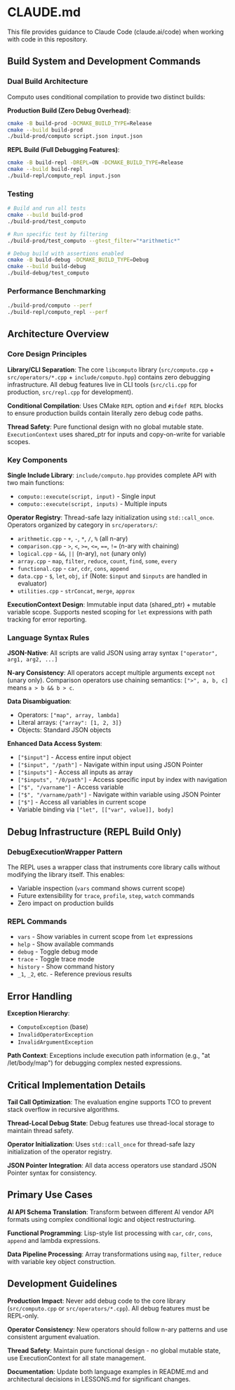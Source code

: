 # CLAUDE.md

This file provides guidance to Claude Code (claude.ai/code) when working with code in this repository.

## Build System and Development Commands

### Dual Build Architecture
Computo uses conditional compilation to provide two distinct builds:

**Production Build (Zero Debug Overhead)**:
```bash
cmake -B build-prod -DCMAKE_BUILD_TYPE=Release
cmake --build build-prod
./build-prod/computo script.json input.json
```

**REPL Build (Full Debugging Features)**:
```bash
cmake -B build-repl -DREPL=ON -DCMAKE_BUILD_TYPE=Release  
cmake --build build-repl
./build-repl/computo_repl input.json
```

### Testing
```bash
# Build and run all tests
cmake --build build-prod
./build-prod/test_computo

# Run specific test by filtering
./build-prod/test_computo --gtest_filter="*arithmetic*"

# Debug build with assertions enabled
cmake -B build-debug -DCMAKE_BUILD_TYPE=Debug
cmake --build build-debug
./build-debug/test_computo
```

### Performance Benchmarking
```bash
./build-prod/computo --perf
./build-repl/computo_repl --perf
```

## Architecture Overview

### Core Design Principles

**Library/CLI Separation**: The core `libcomputo` library (`src/computo.cpp` + `src/operators/*.cpp` + `include/computo.hpp`) contains zero debugging infrastructure. All debug features live in CLI tools (`src/cli.cpp` for production, `src/repl.cpp` for development).

**Conditional Compilation**: Uses CMake `REPL` option and `#ifdef REPL` blocks to ensure production builds contain literally zero debug code paths.

**Thread Safety**: Pure functional design with no global mutable state. `ExecutionContext` uses shared_ptr for inputs and copy-on-write for variable scopes.

### Key Components

**Single Include Library**: `include/computo.hpp` provides complete API with two main functions:
- `computo::execute(script, input)` - Single input
- `computo::execute(script, inputs)` - Multiple inputs

**Operator Registry**: Thread-safe lazy initialization using `std::call_once`. Operators organized by category in `src/operators/`:
- `arithmetic.cpp` - `+`, `-`, `*`, `/`, `%` (all n-ary)
- `comparison.cpp` - `>`, `<`, `>=`, `<=`, `==`, `!=` (n-ary with chaining)
- `logical.cpp` - `&&`, `||` (n-ary), `not` (unary only)
- `array.cpp` - `map`, `filter`, `reduce`, `count`, `find`, `some`, `every`
- `functional.cpp` - `car`, `cdr`, `cons`, `append`
- `data.cpp` - `$`, `let`, `obj`, `if` (Note: `$input` and `$inputs` are handled in evaluator)
- `utilities.cpp` - `strConcat`, `merge`, `approx`

**ExecutionContext Design**: Immutable input data (shared_ptr) + mutable variable scope. Supports nested scoping for `let` expressions with path tracking for error reporting.

### Language Syntax Rules

**JSON-Native**: All scripts are valid JSON using array syntax `["operator", arg1, arg2, ...]`

**N-ary Consistency**: All operators accept multiple arguments except `not` (unary only). Comparison operators use chaining semantics: `[">", a, b, c]` means `a > b && b > c`.

**Data Disambiguation**: 
- Operators: `["map", array, lambda]`
- Literal arrays: `{"array": [1, 2, 3]}`
- Objects: Standard JSON objects

**Enhanced Data Access System**: 
- `["$input"]` - Access entire input object
- `["$input", "/path"]` - Navigate within input using JSON Pointer
- `["$inputs"]` - Access all inputs as array
- `["$inputs", "/0/path"]` - Access specific input by index with navigation
- `["$", "/varname"]` - Access variable
- `["$", "/varname/path"]` - Navigate within variable using JSON Pointer
- `["$"]` - Access all variables in current scope
- Variable binding via `["let", [["var", value]], body]`

## Debug Infrastructure (REPL Build Only)

### DebugExecutionWrapper Pattern
The REPL uses a wrapper class that instruments core library calls without modifying the library itself. This enables:
- Variable inspection (`vars` command shows current scope)
- Future extensibility for `trace`, `profile`, `step`, `watch` commands
- Zero impact on production builds

### REPL Commands
- `vars` - Show variables in current scope from `let` expressions
- `help` - Show available commands  
- `debug` - Toggle debug mode
- `trace` - Toggle trace mode
- `history` - Show command history
- `_1`, `_2`, etc. - Reference previous results

## Error Handling

**Exception Hierarchy**:
- `ComputoException` (base)
- `InvalidOperatorException` 
- `InvalidArgumentException`

**Path Context**: Exceptions include execution path information (e.g., "at /let/body/map") for debugging complex nested expressions.

## Critical Implementation Details

**Tail Call Optimization**: The evaluation engine supports TCO to prevent stack overflow in recursive algorithms.

**Thread-Local Debug State**: Debug features use thread-local storage to maintain thread safety.

**Operator Initialization**: Uses `std::call_once` for thread-safe lazy initialization of the operator registry.

**JSON Pointer Integration**: All data access operators use standard JSON Pointer syntax for consistency.

## Primary Use Cases

**AI API Schema Translation**: Transform between different AI vendor API formats using complex conditional logic and object restructuring.

**Functional Programming**: Lisp-style list processing with `car`, `cdr`, `cons`, `append` and lambda expressions.

**Data Pipeline Processing**: Array transformations using `map`, `filter`, `reduce` with variable key object construction.

## Development Guidelines

**Production Impact**: Never add debug code to the core library (`src/computo.cpp` or `src/operators/*.cpp`). All debug features must be REPL-only.

**Operator Consistency**: New operators should follow n-ary patterns and use consistent argument evaluation.

**Thread Safety**: Maintain pure functional design - no global mutable state, use ExecutionContext for all state management.

**Documentation**: Update both language examples in README.md and architectural decisions in LESSONS.md for significant changes.